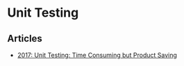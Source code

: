 # Unit Testing

## Articles

* [2017: Unit Testing: Time Consuming but Product Saving](https://thenewstack.io/unit-testing-time-consuming-product-saving/)

